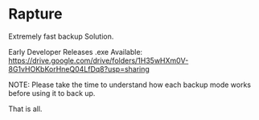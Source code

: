 # Rapture
Extremely fast backup Solution.

Early Developer Releases .exe Available:
https://drive.google.com/drive/folders/1H35wHXm0V-8G1vHOKbKorHneQ04LfDq8?usp=sharing

NOTE:
Please take the time to understand how each backup mode works before using it to back up.

That is all.
